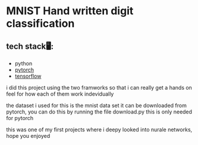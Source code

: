 # MNIST Hand written digit classification

## tech stack🖥:
 - python
- [pytorch](https://pytorch.org/)
- [tensorflow](https://www.tensorflow.org/)

i did this project using the two framworks so that i can really get a hands on feel for how each of them work indevidually

the dataset i used for this is the mnist data set it can be downloaded from pytorch, you can do this by running the file download.py this is only needed for pytorch

this was one of my first projects where i deepy looked into nurale networks, hope you enjoyed

